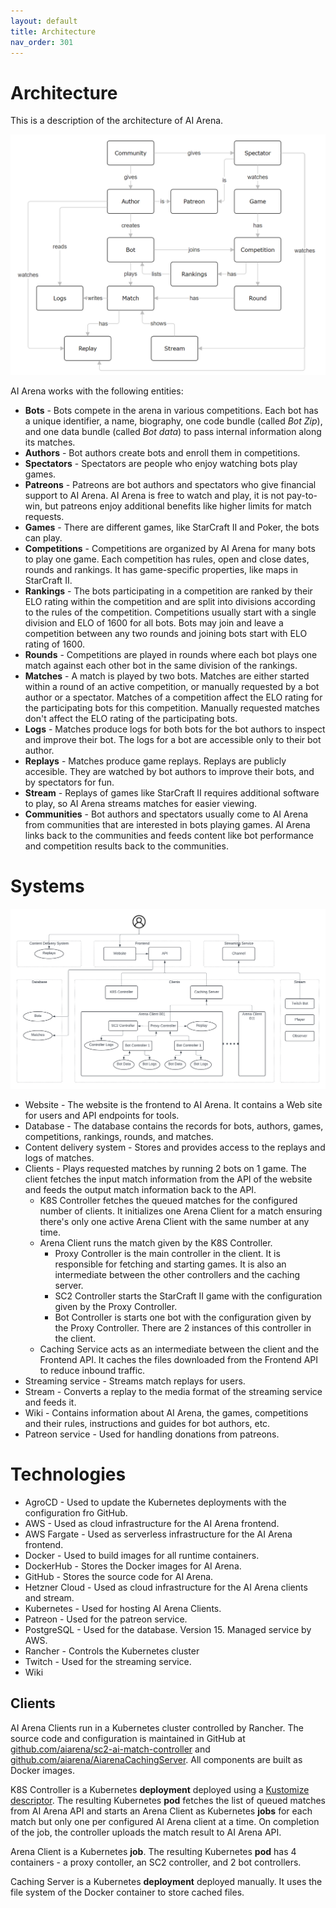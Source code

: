 ```yaml
---
layout: default
title: Architecture
nav_order: 301
---
```


# Architecture

This is a description of the architecture of AI Arena.

![Entities in AI Arena](images/architecture-entities.png)

AI Arena works with the following entities:
* **Bots** - Bots compete in the arena in various competitions. Each bot has a unique identifier, a name, biography, one code bundle (called *Bot Zip*), and one data bundle (called *Bot data*) to pass internal information along its matches.
* **Authors** - Bot authors create bots and enroll them in competitions.
* **Spectators** - Spectators are people who enjoy watching bots play games.
* **Patreons** - Patreons are bot authors and spectators who give financial support to AI Arena. AI Arena is free to watch and play, it is not pay-to-win, but patreons enjoy additional benefits like higher limits for match requests.
* **Games** - There are different games, like StarCraft II and Poker, the bots can play.
* **Competitions** - Competitions are organized by AI Arena for many bots to play one game. Each competition has rules, open and close dates, rounds and rankings. It has game-specific properties, like maps in StarCraft II.
* **Rankings** - The bots participating in a competition are ranked by their ELO rating within the competition and are split into divisions according to the rules of the competition. Competitions usually start with a single division and ELO of 1600 for all bots. Bots may join and leave a competition between any two rounds and joining bots start with ELO rating of 1600.
* **Rounds** - Competitions are played in rounds where each bot plays one match against each other bot in the same division of the rankings.
* **Matches** - A match is played by two bots. Matches are either started within a round of an active competition, or manually requested by a bot author or a spectator. Matches of a competition affect the ELO rating for the participating bots for this competition. Manually requested matches don't affect the ELO rating of the participating bots.
* **Logs** - Matches produce logs for both bots for the bot authors to inspect and improve their bot. The logs for a bot are accessible only to their bot author.
* **Replays** - Matches produce game replays. Replays are publicly accesible. They are watched by bot authors to improve their bots, and by spectators for fun.
* **Stream** - Replays of games like StarCraft II requires additional software to play, so AI Arena streams matches for easier viewing.
* **Communities** - Bot authors and spectators usually come to AI Arena from communities that are interested in bots playing games. AI Arena links back to the communities and feeds content like bot performance and competition results back to the communities.

# Systems

![Logical systems](images/architecture-systems.png)

- Website - The website is the frontend to AI Arena. It contains a Web site for users and API endpoints for tools.
- Database - The database contains the records for bots, authors, games, competitions, rankings, rounds, and matches.
- Content delivery system - Stores and provides access to the replays and logs of matches.
- Clients - Plays requested matches by running 2 bots on 1 game. The client fetches the input match information from the API of the website and feeds the output match information back to the API.
    - K8S Controller fetches the queued matches for the configured number of clients. It initializes one Arena Client for a match ensuring there's only one active Arena Client with the same number at any time.
    - Arena Client runs the match given by the K8S Controller.
        - Proxy Controller is the main controller in the client. It is responsible for fetching and starting games. It is also an intermediate between the other controllers and the caching server.
        - SC2 Controller starts the StarCraft II game with the configuration given by the Proxy Controller.
        - Bot Controller is starts one bot with the configuration given by the Proxy Controller. There are 2 instances of this controller in the client.
    - Caching Service acts as an intermediate between the client and the Frontend API. It caches the files downloaded from the Frontend API to reduce inbound traffic.
- Streaming service - Streams match replays for users.
- Stream - Converts a replay to the media format of the streaming service and feeds it.
- Wiki - Contains information about AI Arena, the games, competitions and their rules, instructions and guides for bot authors, etc.
- Patreon service - Used for handling donations from patreons.

# Technologies

* AgroCD - Used to update the Kubernetes deployments with the configuration fro GitHub.
* AWS - Used as cloud infrastructure for the AI Arena frontend.
* AWS Fargate - Used as serverless infrastructure for the AI Arena frontend.
* Docker - Used to build images for all runtime containers.
* DockerHub - Stores the Docker images for AI Arena.
* GitHub - Stores the source code for AI Arena.
* Hetzner Cloud - Used as cloud infrastructure for the AI Arena clients and stream.
* Kubernetes - Used for hosting AI Arena Clients.
* Patreon - Used for the patreon service.
* PostgreSQL - Used for the database. Version 15. Managed service by AWS.
* Rancher - Controls the Kubernetes cluster
* Twitch - Used for the streaming service.
* Wiki

## Clients

AI Arena Clients run in a Kubernetes cluster controlled by Rancher.
The source code and configuration is maintained in GitHub at [github.com/aiarena/sc2-ai-match-controller](https://github.com/aiarena/sc2-ai-match-controller) and [github.com/aiarena/AiarenaCachingServer](https://github.com/aiarena/AiarenaCachingServer).
All components are built as Docker images.

K8S Controller is a Kubernetes **deployment** deployed using a [Kustomize descriptor](https://github.com/aiarena/sc2-ai-match-controller/tree/master/kubernetes). The resulting Kubernetes **pod** fetches the list of queued matches from AI Arena API and starts an Arena Client as Kubernetes **jobs** for each match but only one per configured AI Arena client at a time. On completion of the job, the controller uploads the match result to AI Arena API.

Arena Client is a Kubernetes **job**. The resulting Kubernetes **pod** has 4 containers - a proxy contoller, an SC2 controller, and 2 bot controllers.

Caching Server is a Kubernetes **deployment** deployed manually. It uses the file system of the Docker container to store cached files.
